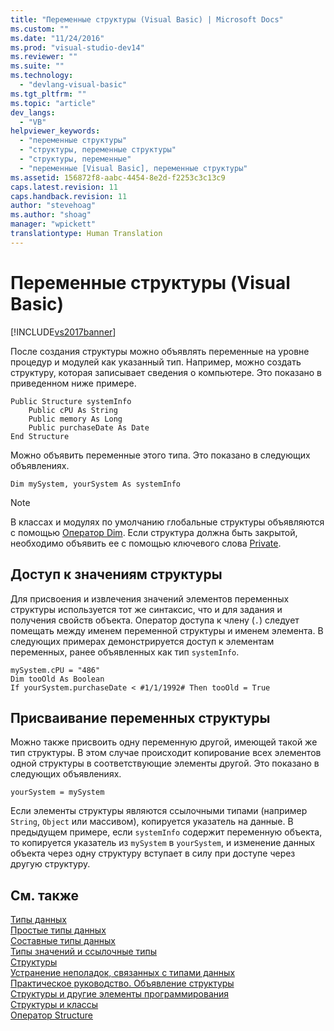 ```yaml
---
title: "Переменные структуры (Visual Basic) | Microsoft Docs"
ms.custom: ""
ms.date: "11/24/2016"
ms.prod: "visual-studio-dev14"
ms.reviewer: ""
ms.suite: ""
ms.technology: 
  - "devlang-visual-basic"
ms.tgt_pltfrm: ""
ms.topic: "article"
dev_langs: 
  - "VB"
helpviewer_keywords: 
  - "переменные структуры"
  - "структуры, переменные структуры"
  - "структуры, переменные"
  - "переменные [Visual Basic], переменные структуры"
ms.assetid: 156872f8-aabc-4454-8e2d-f2253c3c13c9
caps.latest.revision: 11
caps.handback.revision: 11
author: "stevehoag"
ms.author: "shoag"
manager: "wpickett"
translationtype: Human Translation
---
```

# Переменные структуры (Visual Basic)
[!INCLUDE[vs2017banner](../../../../csharp/includes/vs2017banner.md)]

После создания структуры можно объявлять переменные на уровне процедур и модулей как указанный тип.  Например, можно создать структуру, которая записывает сведения о компьютере.  Это показано в приведенном ниже примере.  
  
```  
Public Structure systemInfo  
    Public cPU As String  
    Public memory As Long  
    Public purchaseDate As Date  
End Structure  
```  
  
 Можно объявить переменные этого типа.  Это показано в следующих объявлениях.  
  
```  
Dim mySystem, yourSystem As systemInfo  
```  
  
> [!NOTE]
>  В классах и модулях по умолчанию глобальные структуры объявляются с помощью [Оператор Dim](../../../../visual-basic/language-reference/statements/dim-statement.md).  Если структура должна быть закрытой, необходимо объявить ее с помощью ключевого слова [Private](../../../../visual-basic/language-reference/modifiers/private.md).  
  
## Доступ к значениям структуры  
 Для присвоения и извлечения значений элементов переменных структуры используется тот же синтаксис, что и для задания и получения свойств объекта.  Оператор доступа к члену \(`.`\) следует помещать между именем переменной структуры и именем элемента.  В следующих примерах демонстрируется доступ к элементам переменных, ранее объявленных как тип `systemInfo`.  
  
```  
mySystem.cPU = "486"  
Dim tooOld As Boolean  
If yourSystem.purchaseDate < #1/1/1992# Then tooOld = True  
```  
  
## Присваивание переменных структуры  
 Можно также присвоить одну переменную другой, имеющей такой же тип структуры.  В этом случае происходит копирование всех элементов одной структуры в соответствующие элементы другой.  Это показано в следующих объявлениях.  
  
```  
yourSystem = mySystem  
```  
  
 Если элементы структуры являются ссылочными типами \(например `String`, `Object` или массивом\), копируется указатель на данные.  В предыдущем примере, если `systemInfo` содержит переменную объекта, то копируется указатель из `mySystem` в `yourSystem`, и изменение данных объекта через одну структуру вступает в силу при доступе через другую структуру.  
  
## См. также  
 [Типы данных](../../../../visual-basic/programming-guide/language-features/data-types/index.md)   
 [Простые типы данных](../../../../visual-basic/programming-guide/language-features/data-types/elementary-data-types.md)   
 [Составные типы данных](../../../../visual-basic/programming-guide/language-features/data-types/composite-data-types.md)   
 [Типы значений и ссылочные типы](../../../../visual-basic/programming-guide/language-features/data-types/value-types-and-reference-types.md)   
 [Структуры](../../../../visual-basic/programming-guide/language-features/data-types/structures.md)   
 [Устранение неполадок, связанных с типами данных](../../../../visual-basic/programming-guide/language-features/data-types/troubleshooting-data-types.md)   
 [Практическое руководство. Объявление структуры](../../../../visual-basic/programming-guide/language-features/data-types/how-to-declare-a-structure.md)   
 [Структуры и другие элементы программирования](../../../../visual-basic/programming-guide/language-features/data-types/structures-and-other-programming-elements.md)   
 [Структуры и классы](../../../../visual-basic/programming-guide/language-features/data-types/structures-and-classes.md)   
 [Оператор Structure](../../../../visual-basic/language-reference/statements/structure-statement.md)
